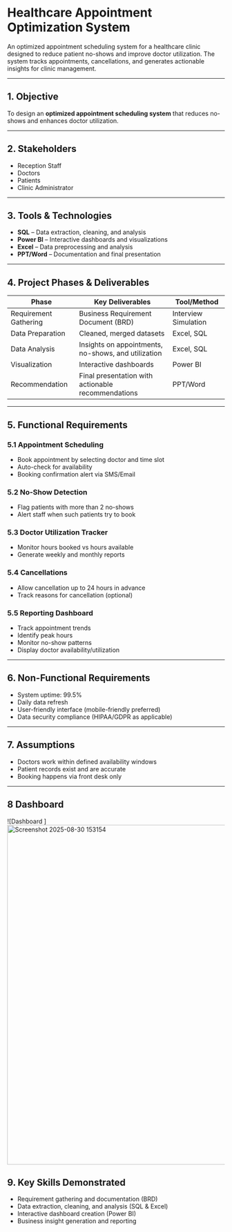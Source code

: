 # Healthcare Appointment Optimization System

An optimized appointment scheduling system for a healthcare clinic designed to reduce patient no-shows and improve doctor utilization. The system tracks appointments, cancellations, and generates actionable insights for clinic management.

---

## 1. Objective
To design an **optimized appointment scheduling system** that reduces no-shows and enhances doctor utilization.

---

## 2. Stakeholders
- Reception Staff  
- Doctors  
- Patients  
- Clinic Administrator  

---

## 3. Tools & Technologies
- **SQL** – Data extraction, cleaning, and analysis  
- **Power BI** – Interactive dashboards and visualizations  
- **Excel** – Data preprocessing and analysis  
- **PPT/Word** – Documentation and final presentation  

---

## 4. Project Phases & Deliverables

| Phase                  | Key Deliverables                                      | Tool/Method         |
|------------------------|------------------------------------------------------|-------------------|
| Requirement Gathering  | Business Requirement Document (BRD)                 | Interview Simulation |
| Data Preparation       | Cleaned, merged datasets                             | Excel, SQL         |
| Data Analysis          | Insights on appointments, no-shows, and utilization | Excel, SQL         |
| Visualization          | Interactive dashboards                               | Power BI           |
| Recommendation         | Final presentation with actionable recommendations  | PPT/Word           |

---

## 5. Functional Requirements

### 5.1 Appointment Scheduling
- Book appointment by selecting doctor and time slot  
- Auto-check for availability  
- Booking confirmation alert via SMS/Email  

### 5.2 No-Show Detection
- Flag patients with more than 2 no-shows  
- Alert staff when such patients try to book  

### 5.3 Doctor Utilization Tracker
- Monitor hours booked vs hours available  
- Generate weekly and monthly reports  

### 5.4 Cancellations
- Allow cancellation up to 24 hours in advance  
- Track reasons for cancellation (optional)  

### 5.5 Reporting Dashboard
- Track appointment trends  
- Identify peak hours  
- Monitor no-show patterns  
- Display doctor availability/utilization  

---

## 6. Non-Functional Requirements
- System uptime: 99.5%  
- Daily data refresh  
- User-friendly interface (mobile-friendly preferred)  
- Data security compliance (HIPAA/GDPR as applicable)  

---

## 7. Assumptions
- Doctors work within defined availability windows  
- Patient records exist and are accurate  
- Booking happens via front desk only  

---

## 8 Dashboard
![Dashboard ]<img width="1399" height="787" alt="Screenshot 2025-08-30 153154" src="https://github.com/user-attachments/assets/e3d1ff35-7864-4e5a-a155-f36fdf236a60" />

## 9. Key Skills Demonstrated
- Requirement gathering and documentation (BRD)  
- Data extraction, cleaning, and analysis (SQL & Excel)  
- Interactive dashboard creation (Power BI)  
- Business insight generation and reporting  
